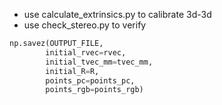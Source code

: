 - use calculate_extrinsics.py to calibrate 3d-3d
- use check_stereo.py to verify

```python
np.savez(OUTPUT_FILE, 
        initial_rvec=rvec, 
        initial_tvec_mm=tvec_mm,
        initial_R=R,
        points_pc=points_pc,
        points_rgb=points_rgb)
```